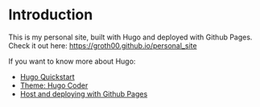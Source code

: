 # Introduction

This is my personal site, built with Hugo and deployed with Github Pages.  
Check it out here: <https://groth00.github.io/personal_site>

If you want to know more about Hugo:

- [Hugo Quickstart](https://gohugo.io/getting-started/quick-start/)
- [Theme: Hugo Coder](https://github.com/luizdepra/hugo-coder)
- [Host and deploying with Github Pages](https://gohugo.io/hosting-and-deployment/hosting-on-github/)
